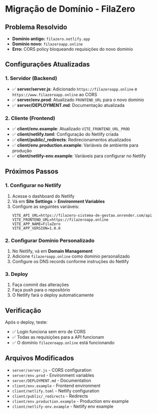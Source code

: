 # Migração de Domínio - FilaZero

## Problema Resolvido
- **Domínio antigo:** `filazero.netlify.app`
- **Domínio novo:** `filazeroapp.online`
- **Erro:** CORS policy bloqueando requisições do novo domínio

## Configurações Atualizadas

### 1. Servidor (Backend)
- ✅ **server/server.js**: Adicionado `https://filazeroapp.online` e `https://www.filazeroapp.online` ao CORS
- ✅ **server/env.prod**: Atualizado `FRONTEND_URL` para o novo domínio
- ✅ **server/DEPLOYMENT.md**: Documentação atualizada

### 2. Cliente (Frontend)
- ✅ **client/env.example**: Atualizado `VITE_FRONTEND_URL_PROD`
- ✅ **client/netlify.toml**: Configuração do Netlify criada
- ✅ **client/public/_redirects**: Redirecionamentos atualizados
- ✅ **client/env.production.example**: Variáveis de ambiente para produção
- ✅ **client/netlify-env.example**: Variáveis para configurar no Netlify

## Próximos Passos

### 1. Configurar no Netlify
1. Acesse o dashboard do Netlify
2. Vá em **Site Settings** > **Environment Variables**
3. Configure as seguintes variáveis:
   ```
   VITE_API_URL=https://filazero-sistema-de-gestao.onrender.com/api
   VITE_FRONTEND_URL=https://filazeroapp.online
   VITE_APP_NAME=FilaZero
   VITE_APP_VERSION=1.0.0
   ```

### 2. Configurar Domínio Personalizado
1. No Netlify, vá em **Domain Management**
2. Adicione `filazeroapp.online` como domínio personalizado
3. Configure os DNS records conforme instruções do Netlify

### 3. Deploy
1. Faça commit das alterações
2. Faça push para o repositório
3. O Netlify fará o deploy automaticamente

## Verificação
Após o deploy, teste:
- ✅ Login funciona sem erro de CORS
- ✅ Todas as requisições para a API funcionam
- ✅ O domínio `filazeroapp.online` está funcionando

## Arquivos Modificados
- `server/server.js` - CORS configuration
- `server/env.prod` - Environment variables
- `server/DEPLOYMENT.md` - Documentation
- `client/env.example` - Frontend environment
- `client/netlify.toml` - Netlify configuration
- `client/public/_redirects` - Redirects
- `client/env.production.example` - Production env example
- `client/netlify-env.example` - Netlify env example

